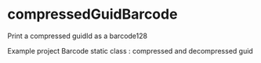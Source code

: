 compressedGuidBarcode
====================

Print a compressed guidId as a barcode128

Example project
Barcode static class : compressed and decompressed guid